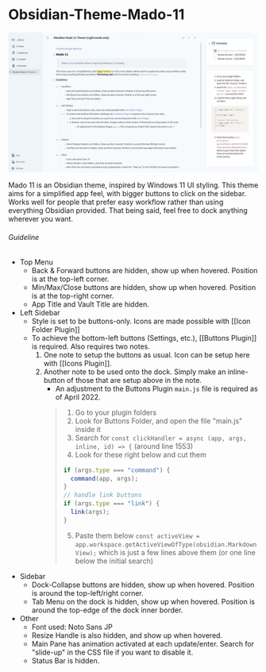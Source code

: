 # Obsidian-Theme-Mado-11
 
![](cover.jpg)

Mado 11 is an Obsidian theme, inspired by Windows 11 UI styling.
This theme aims for a simplified app feel, with bigger buttons to click on the sidebar. Works well for people that prefer easy workflow rather than using everything Obsidian provided.
That being said, feel free to dock anything wherever you want.

###### Guideline

- Top Menu
	- Back & Forward buttons are hidden, show up when hovered. Position is at the top-left corner.
	- Min/Max/Close buttons are hidden, show up when hovered. Position is at the top-right corner.
	- App Title and Vault Title are hidden.
- Left Sidebar
	- Style is set to be buttons-only. Icons are made possible with [[Icon Folder Plugin]]
	- To achieve the bottom-left buttons (Settings, etc.), [[Buttons Plugin]] is required. Also requires two notes.
		1. One note to setup the buttons as usual. Icon can be setup here with [[Icons Plugin]].
		2. Another note to be used onto the dock. Simply make an inline-button of those that are setup above in the note.
			- An adjustment to the Buttons Plugin `main.js` file is required as of April 2022.
			> 1. Go to your plugin folders
			> 2. Look for Buttons Folder, and open the file "main.js" inside it 
			> 3. Search for `const clickHandler = async (app, args, inline, id) => {` (around line 1553)  
			> 4. Look for these right below and cut them  
			> ```js
			> if (args.type === "command") {  
			> 	command(app, args);  
			> }  
			> // handle link buttons  
			> if (args.type === "link") {  
			> 	link(args);  
			> }
			> ```
			> 5. Paste them below `const activeView = app.workspace.getActiveViewOfType(obsidian.MarkdownView);` which is just a few lines above them (or one line below the initial search)  
- Sidebar
	- Dock-Collapse buttons are hidden, show up when hovered. Position is around the top-left/right corner.
	- Tab Menu on the dock is hidden, show up when hovered. Position is around the top-edge of the dock inner border.
- Other
	- Font used: Noto Sans JP
	- Resize Handle is also hidden, and show up when hovered.
	- Main Pane has animation activated at each update/enter. Search for "slide-up" in the CSS file if you want to disable it.
	- Status Bar is hidden.
